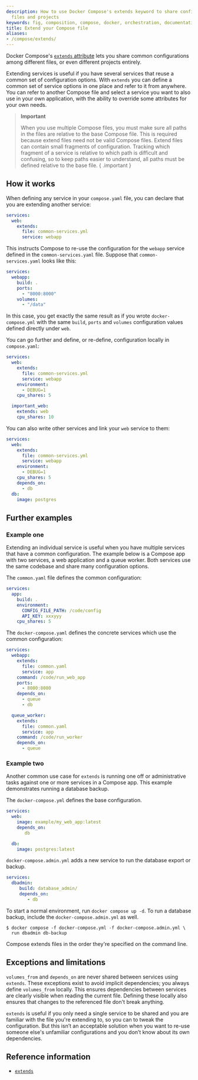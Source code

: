 ```yaml
---
description: How to use Docker Compose's extends keyword to share configuration between
  files and projects
keywords: fig, composition, compose, docker, orchestration, documentation, docs
title: Extend your Compose file
aliases:
- /compose/extends/
---
```


Docker Compose's [`extends` attribute](../compose-file/05-services.md#extends) lets you share common configurations
among different files, or even different projects entirely.

Extending services
is useful if you have several services that reuse a common set of configuration
options. With `extends` you can define a common set of service options in one
place and refer to it from anywhere. You can refer to another Compose file and select a service you want to also use in your own application, with the ability to override some attributes for your own needs.

> **Important**
>
> When you use multiple Compose files, you must make sure all paths in the
files are relative to the base Compose file. This is required because extend files need not be valid
Compose files. Extend files can contain small fragments of configuration.
Tracking which fragment of a service is relative to which path is difficult and
confusing, so to keep paths easier to understand, all paths must be defined
relative to the base file.
{ .important }

## How it works

When defining any service in your `compose.yaml` file, you can declare that you are
extending another service:

```yaml
services:
  web:
    extends:
      file: common-services.yml
      service: webapp
```

This instructs Compose to re-use the configuration for the `webapp` service
defined in the `common-services.yaml` file. Suppose that `common-services.yaml`
looks like this:

```yaml
services:
  webapp:
    build: .
    ports:
      - "8000:8000"
    volumes:
      - "/data"
```

In this case, you get exactly the same result as if you wrote
`docker-compose.yml` with the same `build`, `ports` and `volumes` configuration
values defined directly under `web`.

You can go further and define, or re-define, configuration locally in
`compose.yaml`:

```yaml
services:
  web:
    extends:
      file: common-services.yml
      service: webapp
    environment:
      - DEBUG=1
    cpu_shares: 5

  important_web:
    extends: web
    cpu_shares: 10
```

You can also write other services and link your `web` service to them:

```yaml
services:
  web:
    extends:
      file: common-services.yml
      service: webapp
    environment:
      - DEBUG=1
    cpu_shares: 5
    depends_on:
      - db
  db:
    image: postgres
```

## Further examples

### Example one

Extending an individual service is useful when you have multiple services that
have a common configuration. The example below is a Compose app with
two services, a web application and a queue worker. Both services use the same
codebase and share many configuration options.

The `common.yaml` file defines the common configuration:

```yaml
services:
  app:
    build: .
    environment:
      CONFIG_FILE_PATH: /code/config
      API_KEY: xxxyyy
    cpu_shares: 5
```

The `docker-compose.yaml` defines the concrete services which use the
common configuration:

```yaml
services:
  webapp:
    extends:
      file: common.yaml
      service: app
    command: /code/run_web_app
    ports:
      - 8080:8080
    depends_on:
      - queue
      - db

  queue_worker:
    extends:
      file: common.yaml
      service: app
    command: /code/run_worker
    depends_on:
      - queue
```

### Example two

Another common use case for `extends` is running one off or administrative tasks against one
or more services in a Compose app. This example demonstrates running a
database backup.

The `docker-compose.yml` defines the base configuration.

```yaml
services:
  web:
    image: example/my_web_app:latest
    depends_on:
       db

  db:
    image: postgres:latest
```

`docker-compose.admin.yml` adds a new service to run the database
export or backup.

```yaml
services:
  dbadmin:
     build: database_admin/
     depends_on:
        - db
```

To start a normal environment, run `docker compose up -d`. To run a database
backup, include the `docker-compose.admin.yml` as well.

```console
$ docker compose -f docker-compose.yml -f docker-compose.admin.yml \
  run dbadmin db-backup
```

Compose extends files in
the order they're specified on the command line.

## Exceptions and limitations

`volumes_from` and `depends_on` are never shared between
services using `extends`. These exceptions exist to avoid implicit
dependencies; you always define `volumes_from` locally. This ensures
dependencies between services are clearly visible when reading the current file.
Defining these locally also ensures that changes to the referenced file don't
break anything.

`extends` is useful if you only need a single service to be shared and you are familiar with the file you're extending to, so you can to tweak the configuration. But this isn’t an acceptable solution when you want to re-use someone else's unfamiliar configurations and you don’t know about its own dependencies.

## Reference information

- [`extends`](../compose-file/05-services.md#extends)
